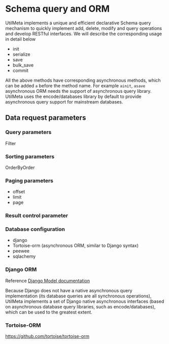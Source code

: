 # Schema query and ORM

UtilMeta implements a unique and efficient declarative Schema query mechanism to quickly implement add, delete, modify and query operations and develop RESTful interfaces. We will describe the corresponding usage in detail below


* init
* serialize
* save
* bulk_save
* commit

All the above methods have corresponding asynchronous methods, which can be added `a` before the method name. For example `ainit`, `asave` asynchronous ORM needs the support of asynchronous query library. UtilMeta uses the encode/databases library by default to provide asynchronous query support for mainstream databases.


## Data request parameters

### Query parameters

Filter

### Sorting parameters

OrderByOrder

### Paging parameters

* offset
* limit
* page

### Result control parameter



### Database configuration

* django
* Tortoise-orm (asynchronous ORM, similar to Django syntax)
* peewee
* sqlachemy



### Django ORM

Reference [ Django Model documentation ](https://docs.djangoproject.com/en/3.2/topics/db/models/ )

Because Django does not have a native asynchronous query implementation (its database queries are all synchronous operations), UtilMeta implements a set of Django native asynchronous interfaces (based on asynchronous database query libraries, such as encode/databases), which can be used to the greatest extent.

### Tortoise-ORM
https://github.com/tortoise/tortoise-orm
